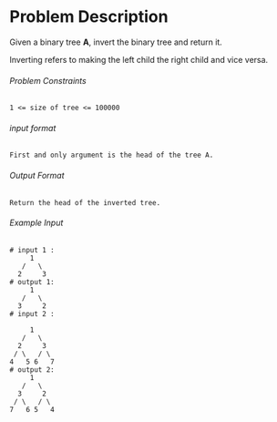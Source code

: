 # Problem Description

Given a binary tree **A**, invert the binary tree and return it.

Inverting refers to making the left child the right child and vice versa.

###### Problem Constraints

```
1 <= size of tree <= 100000
```

###### input format

``` 
First and only argument is the head of the tree A.
```

###### Output Format

```
Return the head of the inverted tree.
```

###### Example Input

```
# input 1 : 
     1
   /   \
  2     3    
# output 1: 
     1
   /   \
  3     2
# input 2 : 
 
     1
   /   \
  2     3
 / \   / \
4   5 6   7    
# output 2: 
     1
   /   \
  3     2
 / \   / \
7   6 5   4
```

